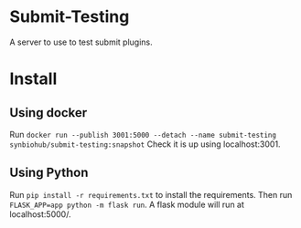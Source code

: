 # Submit-Testing
A server to use to test submit plugins.

# Install
## Using docker
Run `docker run --publish 3001:5000 --detach --name submit-testing synbiohub/submit-testing:snapshot`
Check it is up using localhost:3001.

## Using Python
Run `pip install -r requirements.txt` to install the requirements. Then run `FLASK_APP=app python -m flask run`. A flask module will run at localhost:5000/.

